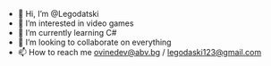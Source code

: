 - 👋 Hi, I’m @Legodatski
- 👀 I’m interested in video games
- 🌱 I’m currently learning C#
- 💞️ I’m looking to collaborate on everything
- 📫 How to reach me ovinedev@abv.bg / legodaski123@gmail.com

<!---
Legodatski/Legodatski is a ✨ special ✨ repository because its `README.md` (this file) appears on your GitHub profile.
You can click the Preview link to take a look at your changes.
--->
